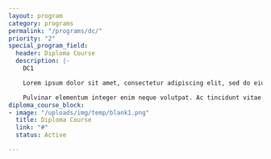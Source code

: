 ```yaml
---
layout: program
category: programs
permalink: "/programs/dc/"
priority: "2"
special_program_field:
  header: Diploma Course
  description: |-
    DC1

    Lorem ipsum dolor sit amet, consectetur adipiscing elit, sed do eiusmod tempor incididunt ut labore et dolore magna aliqua. Scelerisque purus semper eget duis at tellus at

    Pulvinar elementum integer enim neque volutpat. Ac tincidunt vitae semper quis lectus nulla at volutpat diam. Tristique senectus et netus et. Ultricies mi quis hendrerit dolor magna eget est. Facilisis magna etiam tempor orci eu
diploma_course_block:
- image: "/uploads/img/temp/blank1.png"
  title: Diploma Course
  link: "#"
  status: Active

---
```

